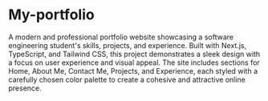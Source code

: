 # My-portfolio
 A modern and professional portfolio website showcasing a software engineering student's skills, projects, and experience. Built with Next.js, TypeScript, and Tailwind CSS, this project demonstrates a sleek design with a focus on user experience and visual appeal. The site includes sections for Home, About Me, Contact Me, Projects, and Experience, each styled with a carefully chosen color palette to create a cohesive and attractive online presence.
